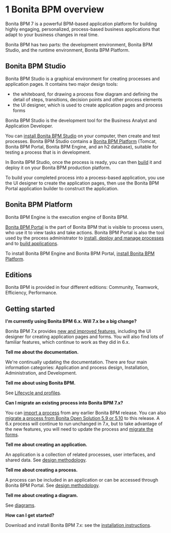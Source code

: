 # 1 Bonita BPM overview

Bonita BPM 7 is a powerful BPM-based application platform for building highly engaging, personalized, process-based business applications that adapt to your business changes in real time. 



Bonita BPM has two parts: the development environment, Bonita BPM Studio, and the runtime environment, Bonita BPM Platform.


## Bonita BPM Studio


Bonita BPM Studio is a graphical environment for creating processes and application pages. It contains
two major design tools: 

* the whiteboard, for drawing a process flow diagram and
defining the detail of steps, transitions, decision points and other process
elements
* the UI designer, which is used to create application pages and process forms

Bonita BPM Studio is the development tool for the Business Analyst and Application Developer.




You can [install Bonita BPM Studio](/bonita-bpm-installation-overview-0) on your computer, then create and test
processes. Bonita BPM Studio contains a [Bonita BPM Platform](#bonitaplatform) (Tomcat, Bonita BPM Portal, Bonita BPM Engine, and an h2 database), suitable for testing a process that is in development.


In Bonita BPM Studio, once the process is ready, you can then [build](/build-process-deployment-0) it and deploy it on your Bonita BPM production platform.


To build your completed process into a process-based application, you use the UI designer to create the application pages, then use the Bonita BPM Portal application builder to construct the application.


## Bonita BPM Platform


Bonita BPM Engine is the execution engine of Bonita BPM.


[Bonita BPM Portal](/bonita-bpm-portal-interface-overview-0) is the part of Bonita BPM that is visible to process users,
who use it to view tasks and take actions. Bonita BPM Portal is also the tool used by the process administrator
to [install, deploy and manage processes](/processes-0) and to [build applications](/applications-0).


To install Bonita BPM Engine and Bonita BPM Portal, [install Bonita BPM Platform](/bonita-bpm-installation-overview-0).





## Editions


Bonita BPM is provided in four different editions: Community, Teamwork, Efficiency, Performance.



## Getting started


**I'm currently using Bonita BPM 6.x. Will 7.x be a big change?**

Bonita BPM 7.x provides [new and improved features](/new-features), including the UI designer for creating application pages and forms. 
You will also find lots of familiar features, which continue to work as they did in 6.x.




**Tell me about the documentation.**

We're continually updating the documentation. 
There are four main information categories: Application and process design, 
Installation, Administration, 
and Development. 






**Tell me about using Bonita BPM.** 

See [Lifecycle and
profiles](/lifecycle-and-profiles-0).




**Can I migrate an existing process into Bonita BPM 7.x?**

You can [import a process](/import-and-export-process-1) from any earlier Bonita BPM release. 
You can also [migrate a process from Bonita Open Solution 5.9 or 5.10](/migrate-process-bonita-open-solution-5x-1) to this release. 
A 6.x process will continue to run unchanged in 7.x, but to take advantage of the new features, you will need to update the process and [migrate the forms](/migrate-form-6x).





**Tell me about creating an application.** 

An application is a collection of related processes, user interfaces, and shared data. See [design methodology](/process-design-methodology-0).





**Tell me about creating a process.** 

A process can be included in an application or can be accessed through Bonita BPM Portal. See [design methodology](/process-design-methodology-0).





**Tell me about creating a diagram.**

See [diagrams](/diagram-overview-0).




**How can I get started?** 

Download and install Bonita BPM 7.x: see the [installation
instructions](/bonita-bpm-installation-overview-0).
